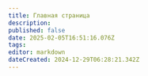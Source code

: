```yaml
---
title: Главная страница
description: 
published: false
date: 2025-02-05T16:51:16.076Z
tags: 
editor: markdown
dateCreated: 2024-12-29T06:28:21.342Z
---
```


<a></a>